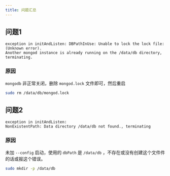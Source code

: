 ```yaml
---
title: 问题汇总
---
```


## 问题1

```
exception in initAndListen: DBPathInUse: Unable to lock the lock file: (Unknown error).
Another mongod instance is already running on the /data/db directory, terminating.
```

### 原因

`mongodb` 非正常关闭，删除 `mongod.lock` 文件即可，然后重启

```sh
sudo rm /data/db/mongod.lock
```

## 问题2

```
exception in initAndListen:
NonExistentPath: Data directory /data/db not found., terminating
```

### 原因

未加 `--config` 启动，使用的 `dbPath` 是 `/data/db` ，不存在或没有创建这个文件件的话或报这个错误。

```sh
sudo mkdir -p /data/db
```
